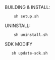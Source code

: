 BUILDING & INSTALL:	    
	    
	    sh setup.sh
	   
UNINSTALL:
		
	    sh uninstall.sh

SDK MODIFY

	   sh update-sdk.sh
	 
	   
